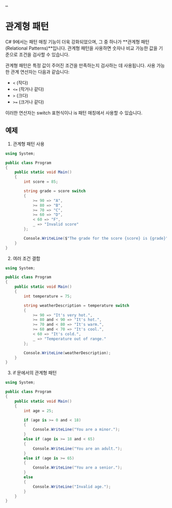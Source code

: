 [..](../README.md)

# 관계형 패턴

C# 9에서는 패턴 매칭 기능이 더욱 강화되었으며, 그 중 하나가 **관계형 패턴(Relational Patterns)**입니다. 
관계형 패턴을 사용하면 숫자나 비교 가능한 값을 기준으로 조건을 검사할 수 있습니다. 

관계형 패턴은 특정 값이 주어진 조건을 만족하는지 검사하는 데 사용됩니다. 사용 가능한 관계 연산자는 다음과 같습니다:
- `<` (작다)
- `<=` (작거나 같다)
- `>` (크다)
- `>=` (크거나 같다)

이러한 연산자는 switch 표현식이나 is 패턴 매칭에서 사용할 수 있습니다.

## 예제

1. 관계형 패턴 사용
```cs
using System;

public class Program
{
    public static void Main()
    {
        int score = 85;

        string grade = score switch
        {
            >= 90 => "A",
            >= 80 => "B",
            >= 70 => "C",
            >= 60 => "D",
            < 60 => "F",
            _ => "Invalid score"
        };

        Console.WriteLine($"The grade for the score {score} is {grade}");
    }
}
```

2. 여러 조건 결합
```cs
using System;

public class Program
{
    public static void Main()
    {
        int temperature = 75;

        string weatherDescription = temperature switch
        {
            >= 90 => "It's very hot.",
            >= 80 and < 90 => "It's hot.",
            >= 70 and < 80 => "It's warm.",
            >= 60 and < 70 => "It's cool.",
            < 60 => "It's cold.",
            _ => "Temperature out of range."
        };

        Console.WriteLine(weatherDescription);
    }
}
```

3. if 문에서의 관계형 패턴
```cs
using System;

public class Program
{
    public static void Main()
    {
        int age = 25;

        if (age is >= 0 and < 18)
        {
            Console.WriteLine("You are a minor.");
        }
        else if (age is >= 18 and < 65)
        {
            Console.WriteLine("You are an adult.");
        }
        else if (age is >= 65)
        {
            Console.WriteLine("You are a senior.");
        }
        else
        {
            Console.WriteLine("Invalid age.");
        }
    }
}
```
